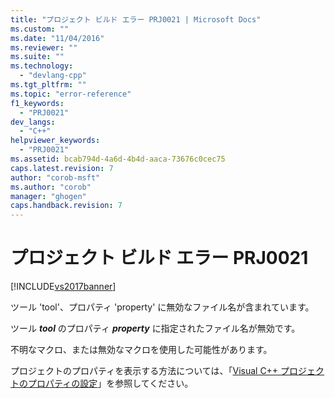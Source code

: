 ```yaml
---
title: "プロジェクト ビルド エラー PRJ0021 | Microsoft Docs"
ms.custom: ""
ms.date: "11/04/2016"
ms.reviewer: ""
ms.suite: ""
ms.technology: 
  - "devlang-cpp"
ms.tgt_pltfrm: ""
ms.topic: "error-reference"
f1_keywords: 
  - "PRJ0021"
dev_langs: 
  - "C++"
helpviewer_keywords: 
  - "PRJ0021"
ms.assetid: bcab794d-4a6d-4b4d-aaca-73676c0cec75
caps.latest.revision: 7
author: "corob-msft"
ms.author: "corob"
manager: "ghogen"
caps.handback.revision: 7
---
```

# プロジェクト ビルド エラー PRJ0021
[!INCLUDE[vs2017banner](../../assembler/inline/includes/vs2017banner.md)]

ツール 'tool'、プロパティ 'property' に無効なファイル名が含まれています。  
  
 ツール ***tool*** のプロパティ ***property*** に指定されたファイル名が無効です。  
  
 不明なマクロ、または無効なマクロを使用した可能性があります。  
  
 プロジェクトのプロパティを表示する方法については、「[Visual C\+\+ プロジェクトのプロパティの設定](../../ide/working-with-project-properties.md)」を参照してください。